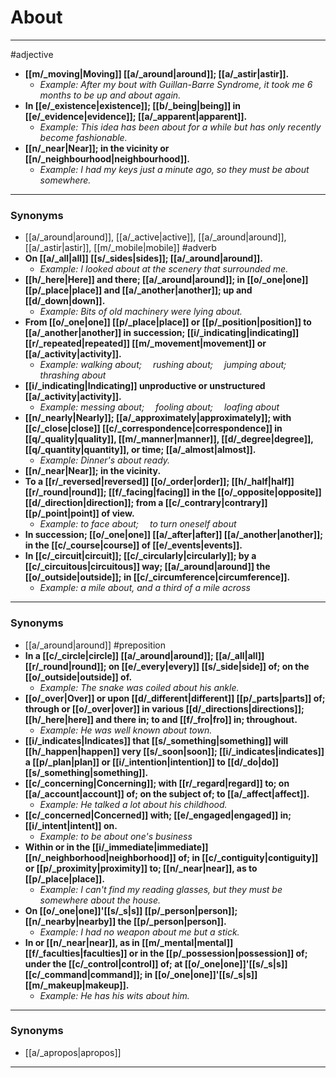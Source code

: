 # About
---
#adjective
- **[[m/_moving|Moving]] [[a/_around|around]]; [[a/_astir|astir]].**
	- _Example: After my bout with Guillan-Barre Syndrome, it took me 6 months to be up and about again._
- **In [[e/_existence|existence]]; [[b/_being|being]] in [[e/_evidence|evidence]]; [[a/_apparent|apparent]].**
	- _Example: This idea has been about for a while but has only recently become fashionable._
- **[[n/_near|Near]]; in the vicinity or [[n/_neighbourhood|neighbourhood]].**
	- _Example: I had my keys just a minute ago, so they must be about somewhere._
---
### Synonyms
- [[a/_around|around]], [[a/_active|active]], [[a/_around|around]], [[a/_astir|astir]], [[m/_mobile|mobile]]
#adverb
- **On [[a/_all|all]] [[s/_sides|sides]]; [[a/_around|around]].**
	- _Example: I looked about at the scenery that surrounded me._
- **[[h/_here|Here]] and there; [[a/_around|around]]; in [[o/_one|one]] [[p/_place|place]] and [[a/_another|another]]; up and [[d/_down|down]].**
	- _Example: Bits of old machinery were lying about._
- **From [[o/_one|one]] [[p/_place|place]] or [[p/_position|position]] to [[a/_another|another]] in succession; [[i/_indicating|indicating]] [[r/_repeated|repeated]] [[m/_movement|movement]] or [[a/_activity|activity]].**
	- _Example: walking about;  rushing about;  jumping about;  thrashing about_
- **[[i/_indicating|Indicating]] unproductive or unstructured [[a/_activity|activity]].**
	- _Example: messing about;   fooling about;  loafing about_
- **[[n/_nearly|Nearly]]; [[a/_approximately|approximately]]; with [[c/_close|close]] [[c/_correspondence|correspondence]] in [[q/_quality|quality]], [[m/_manner|manner]], [[d/_degree|degree]], [[q/_quantity|quantity]], or time; [[a/_almost|almost]].**
	- _Example: Dinner's about ready._
- **[[n/_near|Near]]; in the vicinity.**
- **To a [[r/_reversed|reversed]] [[o/_order|order]]; [[h/_half|half]] [[r/_round|round]]; [[f/_facing|facing]] in the [[o/_opposite|opposite]] [[d/_direction|direction]]; from a [[c/_contrary|contrary]] [[p/_point|point]] of view.**
	- _Example: to face about;  to turn oneself about_
- **In succession; [[o/_one|one]] [[a/_after|after]] [[a/_another|another]]; in the [[c/_course|course]] of [[e/_events|events]].**
- **In [[c/_circuit|circuit]]; [[c/_circularly|circularly]]; by a [[c/_circuitous|circuitous]] way; [[a/_around|around]] the [[o/_outside|outside]]; in [[c/_circumference|circumference]].**
	- _Example: a mile about, and a third of a mile across_
---
### Synonyms
- [[a/_around|around]]
#preposition
- **In a [[c/_circle|circle]] [[a/_around|around]]; [[a/_all|all]] [[r/_round|round]]; on [[e/_every|every]] [[s/_side|side]] of; on the [[o/_outside|outside]] of.**
	- _Example: The snake was coiled about his ankle._
- **[[o/_over|Over]] or upon [[d/_different|different]] [[p/_parts|parts]] of; through or [[o/_over|over]] in various [[d/_directions|directions]]; [[h/_here|here]] and there in; to and [[f/_fro|fro]] in; throughout.**
	- _Example: He was well known about town._
- **[[i/_indicates|Indicates]] that [[s/_something|something]] will [[h/_happen|happen]] very [[s/_soon|soon]]; [[i/_indicates|indicates]] a [[p/_plan|plan]] or [[i/_intention|intention]] to [[d/_do|do]] [[s/_something|something]].**
- **[[c/_concerning|Concerning]]; with [[r/_regard|regard]] to; on [[a/_account|account]] of; on the subject of; to [[a/_affect|affect]].**
	- _Example: He talked a lot about his childhood._
- **[[c/_concerned|Concerned]] with; [[e/_engaged|engaged]] in; [[i/_intent|intent]] on.**
	- _Example: to be about one's business_
- **Within or in the [[i/_immediate|immediate]] [[n/_neighborhood|neighborhood]] of; in [[c/_contiguity|contiguity]] or [[p/_proximity|proximity]] to; [[n/_near|near]], as to [[p/_place|place]].**
	- _Example: I can't find my reading glasses, but they must be somewhere about the house._
- **On [[o/_one|one]]'[[s/_s|s]] [[p/_person|person]]; [[n/_nearby|nearby]] the [[p/_person|person]].**
	- _Example: I had no weapon about me but a stick._
- **In or [[n/_near|near]], as in [[m/_mental|mental]] [[f/_faculties|faculties]] or in the [[p/_possession|possession]] of; under the [[c/_control|control]] of; at [[o/_one|one]]'[[s/_s|s]] [[c/_command|command]]; in [[o/_one|one]]'[[s/_s|s]] [[m/_makeup|makeup]].**
	- _Example: He has his wits about him._
---
### Synonyms
- [[a/_apropos|apropos]]
---
